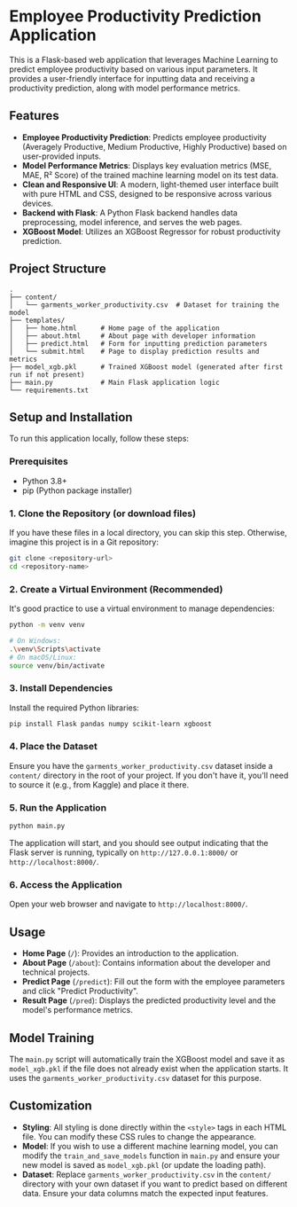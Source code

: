 # Employee Productivity Prediction Application

This is a Flask-based web application that leverages Machine Learning to predict employee productivity based on various input parameters. It provides a user-friendly interface for inputting data and receiving a productivity prediction, along with model performance metrics.

## Features

- **Employee Productivity Prediction**: Predicts employee productivity (Averagely Productive, Medium Productive, Highly Productive) based on user-provided inputs.
- **Model Performance Metrics**: Displays key evaluation metrics (MSE, MAE, R² Score) of the trained machine learning model on its test data.
- **Clean and Responsive UI**: A modern, light-themed user interface built with pure HTML and CSS, designed to be responsive across various devices.
- **Backend with Flask**: A Python Flask backend handles data preprocessing, model inference, and serves the web pages.
- **XGBoost Model**: Utilizes an XGBoost Regressor for robust productivity prediction.

## Project Structure

```
.
├── content/
│   └── garments_worker_productivity.csv  # Dataset for training the model
├── templates/
│   ├── home.html      # Home page of the application
│   ├── about.html     # About page with developer information
│   ├── predict.html   # Form for inputting prediction parameters
│   └── submit.html    # Page to display prediction results and metrics
├── model_xgb.pkl      # Trained XGBoost model (generated after first run if not present)
├── main.py            # Main Flask application logic
└── requirements.txt 
```

## Setup and Installation

To run this application locally, follow these steps:

### Prerequisites
- Python 3.8+
- pip (Python package installer)

### 1. Clone the Repository (or download files)
If you have these files in a local directory, you can skip this step. Otherwise, imagine this project is in a Git repository:

```bash
git clone <repository-url>
cd <repository-name>
```

### 2. Create a Virtual Environment (Recommended)
It's good practice to use a virtual environment to manage dependencies:

```bash
python -m venv venv

# On Windows:
.\venv\Scripts\activate
# On macOS/Linux:
source venv/bin/activate
```

### 3. Install Dependencies
Install the required Python libraries:

```bash
pip install Flask pandas numpy scikit-learn xgboost
```

### 4. Place the Dataset
Ensure you have the `garments_worker_productivity.csv` dataset inside a `content/` directory in the root of your project. If you don't have it, you'll need to source it (e.g., from Kaggle) and place it there.

### 5. Run the Application
```bash
python main.py
```

The application will start, and you should see output indicating that the Flask server is running, typically on `http://127.0.0.1:8000/` or `http://localhost:8000/`.

### 6. Access the Application
Open your web browser and navigate to `http://localhost:8000/`.

## Usage

- **Home Page** (`/`): Provides an introduction to the application.
- **About Page** (`/about`): Contains information about the developer and technical projects.
- **Predict Page** (`/predict`): Fill out the form with the employee parameters and click "Predict Productivity".
- **Result Page** (`/pred`): Displays the predicted productivity level and the model's performance metrics.

## Model Training

The `main.py` script will automatically train the XGBoost model and save it as `model_xgb.pkl` if the file does not already exist when the application starts. It uses the `garments_worker_productivity.csv` dataset for this purpose.

## Customization

- **Styling**: All styling is done directly within the `<style>` tags in each HTML file. You can modify these CSS rules to change the appearance.
- **Model**: If you wish to use a different machine learning model, you can modify the `train_and_save_models` function in `main.py` and ensure your new model is saved as `model_xgb.pkl` (or update the loading path).
- **Dataset**: Replace `garments_worker_productivity.csv` in the `content/` directory with your own dataset if you want to predict based on different data. Ensure your data columns match the expected input features.

